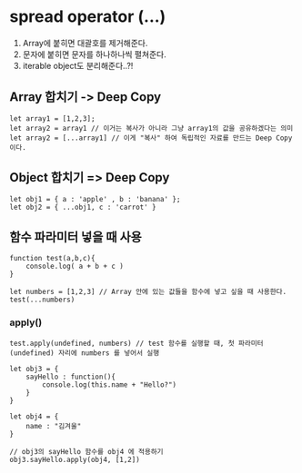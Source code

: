 

# spread operator (...)


1. Array에 붙히면 대괄호를 제거해준다. 
2. 문자에 붙히면 문자를 하나하나씩 펼쳐준다.
3. iterable object도 분리해준다..?!  

## Array 합치기 -> Deep Copy 

    let array1 = [1,2,3];
    let array2 = array1 // 이거는 복사가 아니라 그냥 array1의 값을 공유하겠다는 의미
    let array2 = [...array1] // 이게 "복사" 하여 독립적인 자료를 만드는 Deep Copy 이다. 

## Object 합치기 => Deep Copy

    let obj1 = { a : 'apple' , b : 'banana' };
    let obj2 = { ...obj1, c : 'carrot' }


## 함수 파라미터 넣을 때 사용

    function test(a,b,c){
        console.log( a + b + c )
    }

    let numbers = [1,2,3] // Array 안에 있는 값들을 함수에 넣고 싶을 때 사용한다.
    test(...numbers)


### apply() 

    test.apply(undefined, numbers) // test 함수를 실행할 때, 첫 파라미터(undefined) 자리에 numbers 를 넣어서 실행

    let obj3 = {
        sayHello : function(){
            console.log(this.name + "Hello?")
        }
    }

    let obj4 = {
        name : "김겨울"
    }

    // obj3의 sayHello 함수를 obj4 에 적용하기
    obj3.sayHello.apply(obj4, [1,2])
    

